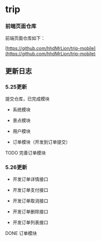 # trip

### 前端页面仓库

前端页面仓库如下：

[https://github.com/hhdMrLion/trip-mobile](https://github.com/hhdMrLion/trip-mobile)

## 更新日志

### 5.25更新

提交仓库，已完成模块

* 系统模块

* 景点模块

* 用户模块

* 订单模块（开发到订单提交）

TODO 完善订单模块

### 5.26更新

* 开发订单详情接口

* 开发订单支付接口

* 开发订单取消接口

* 开发订单删除接口

* 开发订单列表接口

DONE 订单模块